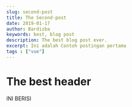 ```yaml
---
slug: second-post
title: The Second-post
date: 2019-01-17
author: Bardizba
keywords: best, blog post
description: The best blog post ever.
excerpt: Ini adalah Contoh postingan pertama
tags : ["vue"]
---
```


# The best header
INI BERISI
